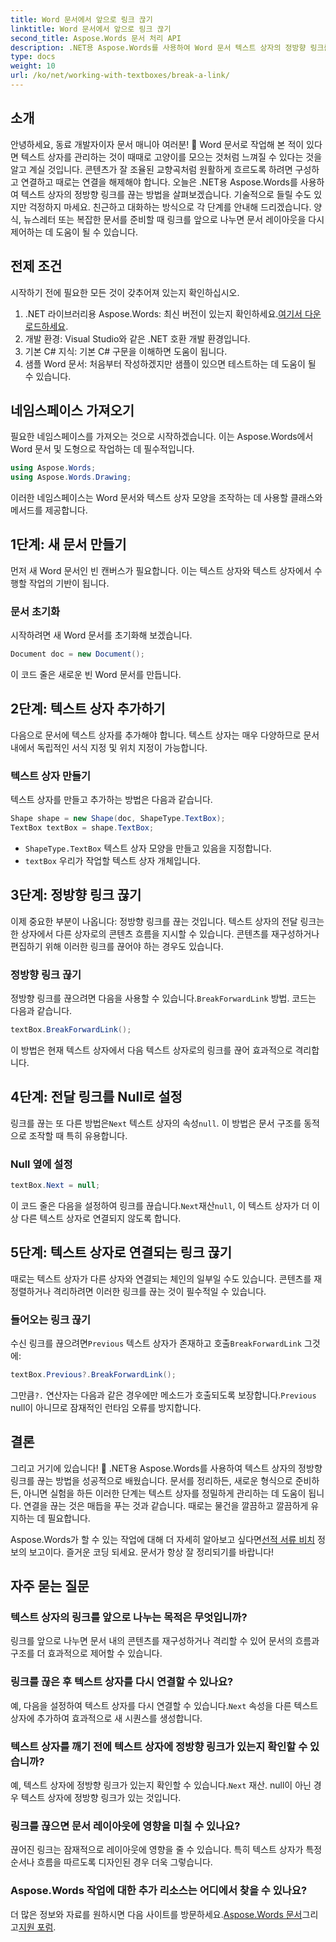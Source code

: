```yaml
---
title: Word 문서에서 앞으로 링크 끊기
linktitle: Word 문서에서 앞으로 링크 끊기
second_title: Aspose.Words 문서 처리 API
description: .NET용 Aspose.Words를 사용하여 Word 문서 텍스트 상자의 정방향 링크를 끊는 방법을 알아보세요. 보다 원활한 문서 관리 경험을 위해 가이드를 따르십시오.
type: docs
weight: 10
url: /ko/net/working-with-textboxes/break-a-link/
---
```


## 소개

안녕하세요, 동료 개발자이자 문서 매니아 여러분! 🌟 Word 문서로 작업해 본 적이 있다면 텍스트 상자를 관리하는 것이 때때로 고양이를 모으는 것처럼 느껴질 수 있다는 것을 알고 계실 것입니다. 콘텐츠가 잘 조율된 교향곡처럼 원활하게 흐르도록 하려면 구성하고 연결하고 때로는 연결을 해제해야 합니다. 오늘은 .NET용 Aspose.Words를 사용하여 텍스트 상자의 정방향 링크를 끊는 방법을 살펴보겠습니다. 기술적으로 들릴 수도 있지만 걱정하지 마세요. 친근하고 대화하는 방식으로 각 단계를 안내해 드리겠습니다. 양식, 뉴스레터 또는 복잡한 문서를 준비할 때 링크를 앞으로 나누면 문서 레이아웃을 다시 제어하는 데 도움이 될 수 있습니다.

## 전제 조건

시작하기 전에 필요한 모든 것이 갖추어져 있는지 확인하십시오.

1.  .NET 라이브러리용 Aspose.Words: 최신 버전이 있는지 확인하세요.[여기서 다운로드하세요](https://releases.aspose.com/words/net/).
2. 개발 환경: Visual Studio와 같은 .NET 호환 개발 환경입니다.
3. 기본 C# 지식: 기본 C# 구문을 이해하면 도움이 됩니다.
4. 샘플 Word 문서: 처음부터 작성하겠지만 샘플이 있으면 테스트하는 데 도움이 될 수 있습니다.

## 네임스페이스 가져오기

필요한 네임스페이스를 가져오는 것으로 시작하겠습니다. 이는 Aspose.Words에서 Word 문서 및 도형으로 작업하는 데 필수적입니다.

```csharp
using Aspose.Words;
using Aspose.Words.Drawing;
```

이러한 네임스페이스는 Word 문서와 텍스트 상자 모양을 조작하는 데 사용할 클래스와 메서드를 제공합니다.

## 1단계: 새 문서 만들기

먼저 새 Word 문서인 빈 캔버스가 필요합니다. 이는 텍스트 상자와 텍스트 상자에서 수행할 작업의 기반이 됩니다.

### 문서 초기화

시작하려면 새 Word 문서를 초기화해 보겠습니다.

```csharp
Document doc = new Document();
```

이 코드 줄은 새로운 빈 Word 문서를 만듭니다.

## 2단계: 텍스트 상자 추가하기

다음으로 문서에 텍스트 상자를 추가해야 합니다. 텍스트 상자는 매우 다양하므로 문서 내에서 독립적인 서식 지정 및 위치 지정이 가능합니다.

### 텍스트 상자 만들기

텍스트 상자를 만들고 추가하는 방법은 다음과 같습니다.

```csharp
Shape shape = new Shape(doc, ShapeType.TextBox);
TextBox textBox = shape.TextBox;
```

- `ShapeType.TextBox` 텍스트 상자 모양을 만들고 있음을 지정합니다.
- `textBox` 우리가 작업할 텍스트 상자 개체입니다.

## 3단계: 정방향 링크 끊기

이제 중요한 부분이 나옵니다: 정방향 링크를 끊는 것입니다. 텍스트 상자의 전달 링크는 한 상자에서 다른 상자로의 콘텐츠 흐름을 지시할 수 있습니다. 콘텐츠를 재구성하거나 편집하기 위해 이러한 링크를 끊어야 하는 경우도 있습니다.

### 정방향 링크 끊기

 정방향 링크를 끊으려면 다음을 사용할 수 있습니다.`BreakForwardLink` 방법. 코드는 다음과 같습니다.

```csharp
textBox.BreakForwardLink();
```

이 방법은 현재 텍스트 상자에서 다음 텍스트 상자로의 링크를 끊어 효과적으로 격리합니다.

## 4단계: 전달 링크를 Null로 설정

 링크를 끊는 또 다른 방법은`Next` 텍스트 상자의 속성`null`. 이 방법은 문서 구조를 동적으로 조작할 때 특히 유용합니다.

### Null 옆에 설정

```csharp
textBox.Next = null;
```

 이 코드 줄은 다음을 설정하여 링크를 끊습니다.`Next`재산`null`, 이 텍스트 상자가 더 이상 다른 텍스트 상자로 연결되지 않도록 합니다.

## 5단계: 텍스트 상자로 연결되는 링크 끊기

때로는 텍스트 상자가 다른 상자와 연결되는 체인의 일부일 수도 있습니다. 콘텐츠를 재정렬하거나 격리하려면 이러한 링크를 끊는 것이 필수적일 수 있습니다.

### 들어오는 링크 끊기

 수신 링크를 끊으려면`Previous` 텍스트 상자가 존재하고 호출`BreakForwardLink` 그것에:

```csharp
textBox.Previous?.BreakForwardLink();
```

 그만큼`?.` 연산자는 다음과 같은 경우에만 메소드가 호출되도록 보장합니다.`Previous` null이 아니므로 잠재적인 런타임 오류를 방지합니다.

## 결론

그리고 거기에 있습니다! 🎉 .NET용 Aspose.Words를 사용하여 텍스트 상자의 정방향 링크를 끊는 방법을 성공적으로 배웠습니다. 문서를 정리하든, 새로운 형식으로 준비하든, 아니면 실험을 하든 이러한 단계는 텍스트 상자를 정밀하게 관리하는 데 도움이 됩니다. 연결을 끊는 것은 매듭을 푸는 것과 같습니다. 때로는 물건을 깔끔하고 깔끔하게 유지하는 데 필요합니다. 

 Aspose.Words가 할 수 있는 작업에 대해 더 자세히 알아보고 싶다면[선적 서류 비치](https://reference.aspose.com/words/net/) 정보의 보고이다. 즐거운 코딩 되세요. 문서가 항상 잘 정리되기를 바랍니다!

## 자주 묻는 질문

### 텍스트 상자의 링크를 앞으로 나누는 목적은 무엇입니까?

링크를 앞으로 나누면 문서 내의 콘텐츠를 재구성하거나 격리할 수 있어 문서의 흐름과 구조를 더 효과적으로 제어할 수 있습니다.

### 링크를 끊은 후 텍스트 상자를 다시 연결할 수 있나요?

 예, 다음을 설정하여 텍스트 상자를 다시 연결할 수 있습니다.`Next` 속성을 다른 텍스트 상자에 추가하여 효과적으로 새 시퀀스를 생성합니다.

### 텍스트 상자를 깨기 전에 텍스트 상자에 정방향 링크가 있는지 확인할 수 있습니까?

 예, 텍스트 상자에 정방향 링크가 있는지 확인할 수 있습니다.`Next` 재산. null이 아닌 경우 텍스트 상자에 정방향 링크가 있는 것입니다.

### 링크를 끊으면 문서 레이아웃에 영향을 미칠 수 있나요?

끊어진 링크는 잠재적으로 레이아웃에 영향을 줄 수 있습니다. 특히 텍스트 상자가 특정 순서나 흐름을 따르도록 디자인된 경우 더욱 그렇습니다.

### Aspose.Words 작업에 대한 추가 리소스는 어디에서 찾을 수 있나요?

 더 많은 정보와 자료를 원하시면 다음 사이트를 방문하세요.[Aspose.Words 문서](https://reference.aspose.com/words/net/)그리고[지원 포럼](https://forum.aspose.com/c/words/8).
